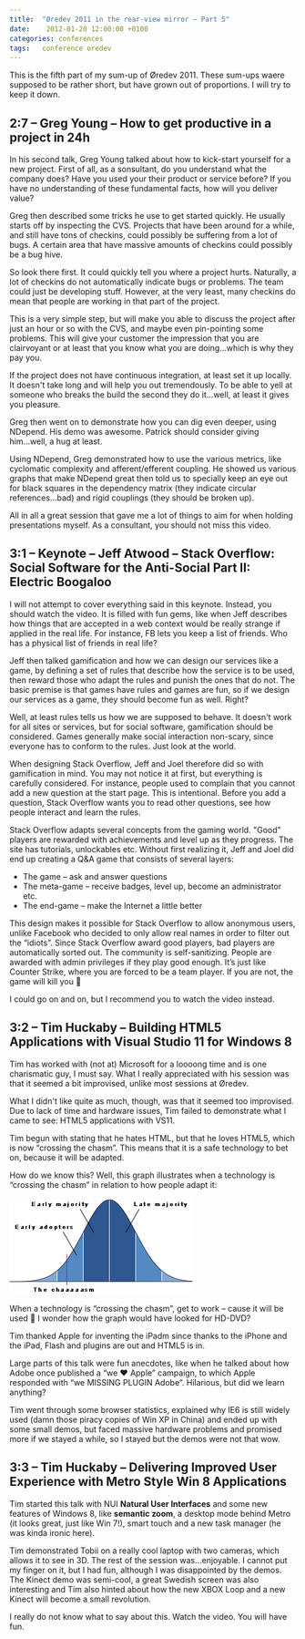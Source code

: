 ```yaml
---
title:  "Øredev 2011 in the rear-view mirror – Part 5"
date:    2012-01-20 12:00:00 +0100
categories: conferences
tags: 	conference oredev
---
```



This is the fifth part of my sum-up of Øredev 2011. These sum-ups waere supposed
to be rather short, but have grown out of proportions. I will try to keep it down.

 

## 2:7 – Greg Young – How to get productive in a project in 24h

In his second talk, Greg Young talked about how to kick-start yourself for a new
project. First of all, as a sonsultant, do you understand what the company does?
Have you used your their product or service before? If you have no understanding
of these fundamental facts, how will you deliver value?

Greg then described some tricks he use to get started quickly. He usually starts
off by inspecting the CVS. Projects that have been around for a while, and still
have tons of checkins, could possibly be suffering from a lot of bugs. A certain
area that have massive amounts of checkins could possibly be a bug hive.

So look there first. It could quickly tell you where a project hurts. Naturally,
a lot of checkins do not automatically indicate bugs or problems. The team could
just be developing stuff. However, at the very least, many checkins do mean that
people are working in that part of the project.

This is a very simple step, but will make you able to discuss the project after
just an hour or so with the CVS, and maybe even pin-pointing some problems. This
will give your customer the impression that you are clairvoyant or at least that
you know what you are doing...which is why they pay you.

If the project does not have continuous integration, at least set it up locally.
It doesn't take long and will help you out tremendously. To be able to yell at
someone who breaks the build the second they do it...well, at least it gives you
pleasure.

Greg then went on to demonstrate how you can dig even deeper, using NDepend. His
demo was awesome. Patrick should consider giving him...well, a hug at least.

Using NDepend, Greg demonstrated how to use the various metrics, like cyclomatic
complexity and afferent/efferent coupling. He showed us various graphs that make
NDepend great then told us to specially keep an eye out for black squares in the
dependency matrix (they indicate circular references...bad) and rigid couplings
(they should be broken up).

All in all a great session that gave me a lot of things to aim for when holding
presentations myself. As a consultant, you should not miss this video.

 

## 3:1 – Keynote – Jeff Atwood – Stack Overflow: Social Software for the Anti-Social Part II: Electric Boogaloo

I will not attempt to cover everything said in this keynote. Instead, you should
watch the video. It is filled with fun gems, like when Jeff describes how things
that are accepted in a web context would be really strange if applied in the real
life. For instance, FB lets you keep a list of friends. Who has a physical list
of friends in real life?

Jeff then talked gamification and how we can design our services like a game, by
defining a set of rules that describe how the service is to be used, then reward
those who adapt the rules and punish the ones that do not. The basic premise is
that games have rules and games are fun, so if we design our services as a game,
they should become fun as well. Right?

Well, at least rules tells us how we are supposed to behave. It doesn't work for
all sites or services, but for social software, gamification should be considered.
Games generally make social interaction non-scary, since everyone has to conform
to the rules. Just look at the world.

When designing Stack Overflow, Jeff and Joel therefore did so with gamification
in mind. You may not notice it at first, but everything is carefully considered.
For instance, people used to complain that you cannot add a new question at the 
start page. This is intentional. Before you add a question, Stack Overflow wants
you to read other questions, see how people interact and learn the rules.

Stack Overflow adapts several concepts from the gaming world. "Good" players are
rewarded with achievements and level up as they progress. The site has tutorials,
unlockables etc. Without first realizing it, Jeff and Joel did end up creating a
Q&A game that consists of several layers:

- The game – ask and answer questions
- The meta-game – receive badges, level up, become an administrator etc.
- The end-game – make the Internet a little better

This design makes it possible for Stack Overflow to allow anonymous users, unlike
Facebook who decided to only allow real names in order to filter out the “idiots”.
Since Stack Overflow award good players, bad players are automatically sorted out.
The community is self-sanitizing. People are awarded with admin privileges if they
play good enough. It’s just like Counter Strike, where you are forced to be a team
player. If you are not, the game will kill you 🙂

I could go on and on, but I recommend you to watch the video instead.

 

## 3:2 – Tim Huckaby – Building HTML5 Applications with Visual Studio 11 for Windows 8

Tim has worked with (not at) Microsoft for a loooong time and is one charismatic
guy, I must say. What I really appreciated with his session was that it seemed a
bit improvised, unlike most sessions at Øredev. 

What I didn't like quite as much, though, was that it seemed too improvised. Due
to lack of time and hardware issues, Tim failed to demonstrate what I came to see:
HTML5 applications with VS11.

Tim begun with stating that he hates HTML, but that he loves HTML5, which is now
“crossing the chasm”. This means that it is a safe technology to bet on, because
it will be adapted. 

How do we know this? Well, this graph illustrates when a technology is “crossing
the chasm” in relation to how people adapt it:

![The Chasm Graph](/assets/blog/2012-01-20.png "The Chasm Graph")

When a technology is “crossing the chasm”, get to work – cause it will be used 🙂
I wonder how the graph would have looked for HD-DVD?

Tim thanked Apple for inventing the iPadm since thanks to the iPhone and the iPad,
Flash and plugins are out and HTML5 is in.

Large parts of this talk were fun anecdotes, like when he talked about how Adobe
once published a “we ♥ Apple” campaign, to which Apple responded with “we MISSING
PLUGIN Adobe”. Hilarious, but did we learn anything?

Tim went through some browser statistics, explained why IE6 is still widely used
(damn those piracy copies of Win XP in China) and ended up with some small demos,
but faced massive hardware problems and promised more if we stayed a while, so I
stayed but the demos were not that wow.

 

## 3:3 – Tim Huckaby – Delivering Improved User Experience with Metro Style Win 8 Applications

Tim started this talk with NUI **Natural User Interfaces** and some new features
of Windows 8, like **semantic zoom**, a desktop mode behind Metro (it looks great,
just like Win 7!), smart touch and a new task manager (he was kinda ironic here).

Tim demonstrated Tobii on a really cool laptop with two cameras, which allows it
to see in 3D. The rest of the session was...enjoyable. I cannot put my finger on
it, but I had fun, although I was disappointed by the demos. The Kinect demo was
semi-cool, a great Swedish screen was also interesting and Tim also hinted about
how the new XBOX Loop and a new Kinect will become a small revolution.

I really do not know what to say about this. Watch the video. You will have fun.


